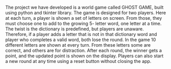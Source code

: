 The project we have developed is a world game called GHOST GAME, built using python 
and tkinter library. The game is designed for two players. Here at each turn, a player is 
shown a set of letters on screen. From those, they must choose one to add to the growing 5- 
letter word, one letter at a time. The twist is the dictionary is predefined, but players are 
unaware. Therefore, if a player adds a letter that is not in that dictionary word and player who 
completes a valid word, both lose the round. 
In the game 10 different letters are shown at every turn. From these letters some are correct, 
and others are for distraction. After each round, the winner gets a point, and the updated point 
is shown on the display. Players can also start a new round at any time using a reset button 
without closing the app. 
